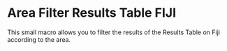 # Area Filter Results Table FIJI
  This small macro allows you to filter the results of the Results Table on Fiji according to the area.
